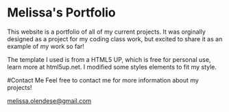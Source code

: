 # Melissa's Portfolio
This website is a portfolio of all of my current projects.  It was orginally designed as a project for my coding class work, but excited to share it as an example of my work so far!

The template I used is from a HTML5 UP, which is free for personal use, learn more at html5up.net.  I modified some styles elements to fit my style.

#Contact Me
Feel free to contact me for more information about my projects!

melissa.olendese@gmail.com
